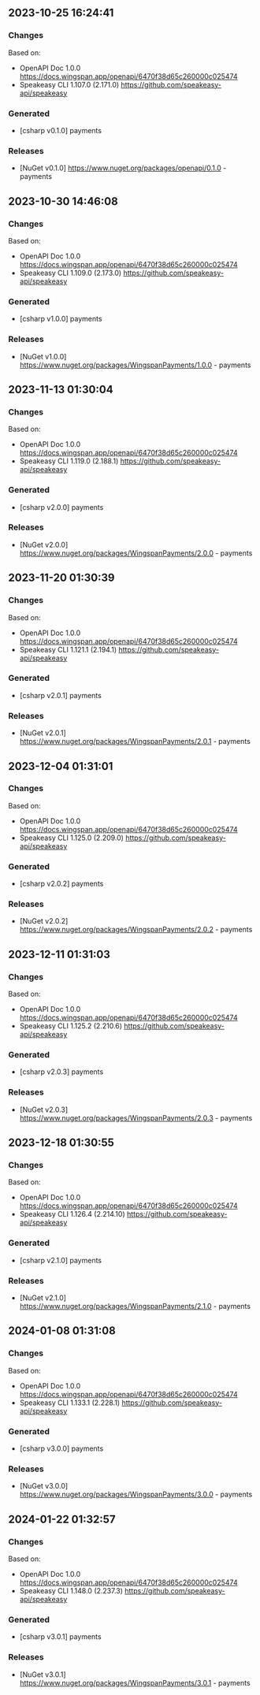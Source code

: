 

## 2023-10-25 16:24:41
### Changes
Based on:
- OpenAPI Doc 1.0.0 https://docs.wingspan.app/openapi/6470f38d65c260000c025474
- Speakeasy CLI 1.107.0 (2.171.0) https://github.com/speakeasy-api/speakeasy
### Generated
- [csharp v0.1.0] payments
### Releases
- [NuGet v0.1.0] https://www.nuget.org/packages/openapi/0.1.0 - payments

## 2023-10-30 14:46:08
### Changes
Based on:
- OpenAPI Doc 1.0.0 https://docs.wingspan.app/openapi/6470f38d65c260000c025474
- Speakeasy CLI 1.109.0 (2.173.0) https://github.com/speakeasy-api/speakeasy
### Generated
- [csharp v1.0.0] payments
### Releases
- [NuGet v1.0.0] https://www.nuget.org/packages/WingspanPayments/1.0.0 - payments


## 2023-11-13 01:30:04
### Changes
Based on:
- OpenAPI Doc 1.0.0 https://docs.wingspan.app/openapi/6470f38d65c260000c025474
- Speakeasy CLI 1.119.0 (2.188.1) https://github.com/speakeasy-api/speakeasy
### Generated
- [csharp v2.0.0] payments
### Releases
- [NuGet v2.0.0] https://www.nuget.org/packages/WingspanPayments/2.0.0 - payments

## 2023-11-20 01:30:39
### Changes
Based on:
- OpenAPI Doc 1.0.0 https://docs.wingspan.app/openapi/6470f38d65c260000c025474
- Speakeasy CLI 1.121.1 (2.194.1) https://github.com/speakeasy-api/speakeasy
### Generated
- [csharp v2.0.1] payments
### Releases
- [NuGet v2.0.1] https://www.nuget.org/packages/WingspanPayments/2.0.1 - payments

## 2023-12-04 01:31:01
### Changes
Based on:
- OpenAPI Doc 1.0.0 https://docs.wingspan.app/openapi/6470f38d65c260000c025474
- Speakeasy CLI 1.125.0 (2.209.0) https://github.com/speakeasy-api/speakeasy
### Generated
- [csharp v2.0.2] payments
### Releases
- [NuGet v2.0.2] https://www.nuget.org/packages/WingspanPayments/2.0.2 - payments

## 2023-12-11 01:31:03
### Changes
Based on:
- OpenAPI Doc 1.0.0 https://docs.wingspan.app/openapi/6470f38d65c260000c025474
- Speakeasy CLI 1.125.2 (2.210.6) https://github.com/speakeasy-api/speakeasy
### Generated
- [csharp v2.0.3] payments
### Releases
- [NuGet v2.0.3] https://www.nuget.org/packages/WingspanPayments/2.0.3 - payments

## 2023-12-18 01:30:55
### Changes
Based on:
- OpenAPI Doc 1.0.0 https://docs.wingspan.app/openapi/6470f38d65c260000c025474
- Speakeasy CLI 1.126.4 (2.214.10) https://github.com/speakeasy-api/speakeasy
### Generated
- [csharp v2.1.0] payments
### Releases
- [NuGet v2.1.0] https://www.nuget.org/packages/WingspanPayments/2.1.0 - payments

## 2024-01-08 01:31:08
### Changes
Based on:
- OpenAPI Doc 1.0.0 https://docs.wingspan.app/openapi/6470f38d65c260000c025474
- Speakeasy CLI 1.133.1 (2.228.1) https://github.com/speakeasy-api/speakeasy
### Generated
- [csharp v3.0.0] payments
### Releases
- [NuGet v3.0.0] https://www.nuget.org/packages/WingspanPayments/3.0.0 - payments

## 2024-01-22 01:32:57
### Changes
Based on:
- OpenAPI Doc 1.0.0 https://docs.wingspan.app/openapi/6470f38d65c260000c025474
- Speakeasy CLI 1.148.0 (2.237.3) https://github.com/speakeasy-api/speakeasy
### Generated
- [csharp v3.0.1] payments
### Releases
- [NuGet v3.0.1] https://www.nuget.org/packages/WingspanPayments/3.0.1 - payments